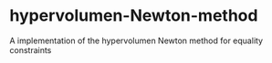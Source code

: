 # hypervolumen-Newton-method
A implementation of the hypervolumen Newton method for equality constraints
